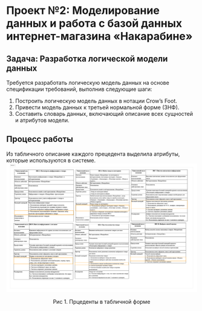 # Проект №2: Моделирование данных и работа с базой данных интернет-магазина «Накарабине»

## Задача: Разработка логической модели данных

Требуется разработать логическую модель данных на основе спецификации требований, выполнив следующие шаги:

1.  Построить логическую модель данных в нотации Crow’s Foot.
2.  Привести модель данных к третьей нормальной форме (3НФ).
3.  Составить словарь данных, включающий описание всех сущностей и атрибутов модели.

## Процесс работы
Из табличного описание каждого прецедента выделила атрибуты, которые используются в системе. 
![Обновленная диаграмма UML](https://github.com/EVTrukhina/practicum_Y/blob/main/Прецеденты%20в%20табличном%20варианте.png)
<p align="center">Рис 1. Прцеденты в табличной форме</p>
